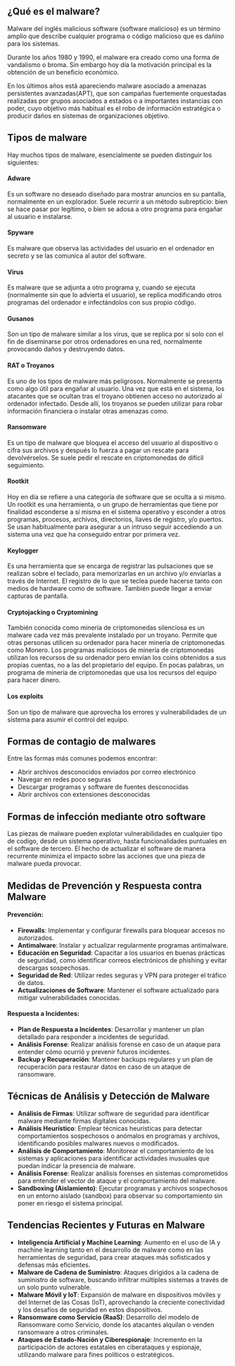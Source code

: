 ## ¿Qué es el malware?

Malware del inglés malicious software (software malicioso) es un término amplio que describe cualquier programa o código malicioso que es dañino para los sistemas. 

Durante los años 1980 y 1990, el malware era creado como una forma de vandalismo o broma. Sin embargo hoy día la motivación principal es la obtención de un beneficio económico. 

En los últimos años está apareciendo malware asociado a amenazas persistentes avanzadas(APT), que son campañas fuertemente orquestadas realizadas por grupos asociados a estados o a importantes instancias con poder, cuyo objetivo más habitual es el robo de información estratégica o producir daños en sistemas de organizaciones objetivo. 


##  Tipos de malware
Hay muchos tipos de malware, esencialmente se pueden distinguir los siguientes: 

#### Adware
Es un software no deseado diseñado para mostrar anuncios en su pantalla, normalmente en un explorador. Suele recurrir a un método subrepticio: bien se hace pasar por legítimo, o bien se adosa a otro programa para engañar al usuario e instalarse.

#### Spyware
Es malware que observa las actividades del usuario en el ordenador en secreto y se las comunica al autor del software.

#### Virus
Es malware que se adjunta a otro programa y, cuando se ejecuta (normalmente sin que lo advierta el usuario), se replica modificando otros programas del ordenador e infectándolos con sus propio código.

#### Gusanos
Son un tipo de malware similar a los virus, que se replica por sí solo con el fin de diseminarse por otros ordenadores en una red, normalmente provocando daños y destruyendo datos.

#### RAT o Troyanos
Es uno de los tipos de malware más peligrosos. Normalmente se presenta como algo útil para engañar al usuario. Una vez que está en el sistema, los atacantes que se ocultan tras el troyano obtienen acceso no autorizado al ordenador infectado. Desde allí, los troyanos se pueden utilizar para robar información financiera o instalar otras amenazas como.

#### Ransomware
Es un tipo de malware que bloquea el acceso del usuario al dispositivo o cifra sus archivos y después lo fuerza a pagar un rescate para devolvérselos. Se suele pedir el rescate en criptomonedas de difícil seguimiento.

#### Rootkit
Hoy en día se refiere a una categoría de software que se oculta a si mismo. Un rootkit es una herramienta, o un grupo de herramientas que tiene por finalidad esconderse a sí misma en el sistema operativo y esconder a otros programas, procesos, archivos, directorios, llaves de registro, y/o puertos. Se usan habitualmente para asegurar a un intruso seguir accediendo a un sistema una vez que ha conseguido entrar por primera vez.

#### Keylogger
Es una herramienta que se encarga de registrar las pulsaciones que se realizan sobre el teclado, para memorizarlas en un archivo y/o enviarlas a través de Internet. El registro de lo que se teclea puede hacerse tanto con medios de hardware como de software. También puede llegar a enviar capturas de pantalla.

#### Cryptojacking o Cryptomining 
También conocida como minería de criptomonedas silenciosa es un malware cada vez más prevalente instalado por un troyano. Permite que otras personas utilicen su ordenador para hacer minería de criptomonedas como Monero. Los programas maliciosos de minería de criptomonedas utilizan los recursos de su ordenador pero envían los coins obtenidos a sus propias cuentas, no a las del propietario del equipo. En pocas palabras, un programa de minería de criptomonedas que usa los recursos del equipo para hacer dinero.

#### Los exploits 
Son un tipo de malware que aprovecha los errores y vulnerabilidades de un sistema para asumir el control del equipo. 


##  Formas de contagio de malwares

Entre las formas más comunes podemos encontrar:

+ Abrir archivos desconocidos enviados por correo electrónico
+ Navegar en redes poco seguras
+ Descargar programas y software de fuentes desconocidas
+ Abrir archivos con extensiones desconocidas

##  Formas de infección mediante otro software

Las piezas de malware pueden explotar vulnerabilidades en cualquier tipo de codigo, desde un sistema operativo, hasta funcionalidades puntuales en el software de tercero. El hecho de actualizar el software de manera recurrente minimiza el impacto sobre las acciones que una pieza de malware pueda provocar.


## Medidas de Prevención y Respuesta contra Malware

#### Prevención:
- **Firewalls**: Implementar y configurar firewalls para bloquear accesos no autorizados.
- **Antimalware**: Instalar y actualizar regularmente programas antimalware.
- **Educación en Seguridad**: Capacitar a los usuarios en buenas prácticas de seguridad, como identificar correos electrónicos de phishing y evitar descargas sospechosas.
- **Seguridad de Red**: Utilizar redes seguras y VPN para proteger el tráfico de datos.
- **Actualizaciones de Software**: Mantener el software actualizado para mitigar vulnerabilidades conocidas.

#### Respuesta a Incidentes:
- **Plan de Respuesta a Incidentes**: Desarrollar y mantener un plan detallado para responder a incidentes de seguridad.
- **Análisis Forense**: Realizar análisis forense en caso de un ataque para entender cómo ocurrió y prevenir futuros incidentes.
- **Backup y Recuperación**: Mantener backups regulares y un plan de recuperación para restaurar datos en caso de un ataque de ransomware.


## Técnicas de Análisis y Detección de Malware

- **Análisis de Firmas**: Utilizar software de seguridad para identificar malware mediante firmas digitales conocidas.
- **Análisis Heurístico**: Emplear técnicas heurísticas para detectar comportamientos sospechosos o anómalos en programas y archivos, identificando posibles malwares nuevos o modificados.
- **Análisis de Comportamiento**: Monitorear el comportamiento de los sistemas y aplicaciones para identificar actividades inusuales que puedan indicar la presencia de malware.
- **Análisis Forense**: Realizar análisis forenses en sistemas comprometidos para entender el vector de ataque y el comportamiento del malware.
- **Sandboxing (Aislamiento)**: Ejecutar programas y archivos sospechosos en un entorno aislado (sandbox) para observar su comportamiento sin poner en riesgo el sistema principal.


## Tendencias Recientes y Futuras en Malware

- **Inteligencia Artificial y Machine Learning**: Aumento en el uso de IA y machine learning tanto en el desarrollo de malware como en las herramientas de seguridad, para crear ataques más sofisticados y defensas más eficientes.
- **Malware de Cadena de Suministro**: Ataques dirigidos a la cadena de suministro de software, buscando infiltrar múltiples sistemas a través de un solo punto vulnerable.
- **Malware Móvil y IoT**: Expansión de malware en dispositivos móviles y del Internet de las Cosas (IoT), aprovechando la creciente conectividad y los desafíos de seguridad en estos dispositivos.
- **Ransomware como Servicio (RaaS)**: Desarrollo del modelo de Ransomware como Servicio, donde los atacantes alquilan o venden ransomware a otros criminales.
- **Ataques de Estado-Nación y Ciberespionaje**: Incremento en la participación de actores estatales en ciberataques y espionaje, utilizando malware para fines políticos o estratégicos.


